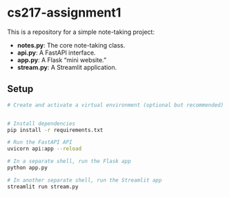 # cs217-assignment1

This is a repository for a simple note-taking project:

- **notes.py**: The core note-taking class.
- **api.py**: A FastAPI interface.
- **app.py**: A Flask “mini website.”
- **stream.py**: A Streamlit application.

## Setup

```bash
# Create and activate a virtual environment (optional but recommended)


# Install dependencies
pip install -r requirements.txt

# Run the FastAPI API
uvicorn api:app --reload

# In a separate shell, run the Flask app
python app.py

# In another separate shell, run the Streamlit app
streamlit run stream.py
